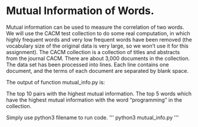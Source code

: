 # Mutual Information of Words.

Mutual information can be used to measure the correlation of two words.  We will use the CACM test collection to do some real computation, in which highly frequent words and very low frequent words have been removed (the vocabulary size of the original data is very large, so we won’t use it for this assignment). The CACM collection is a collection of titles and abstracts from the journal CACM. There are about 3,000 documents in the collection. The data set has been processed into lines. Each line contains one document, and the terms of each document are separated by blank space.

The output of function mutual_info.py is:

  The top 10 pairs with the highest mutual information.
  The top 5 words which have the highest mutual information with the word “programming” in the collection.

Simply use python3 filename to run code.
  '''
  python3 mutual_info.py
  '''
